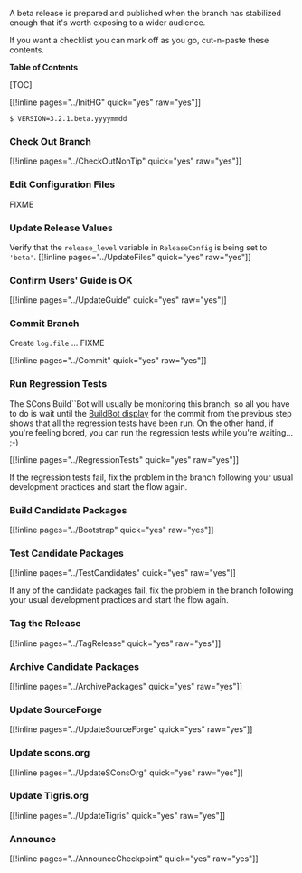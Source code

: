 A beta release is prepared and published when the branch has stabilized enough that it's worth exposing to a wider audience. 

If you want a checklist you can mark off as you go, cut-n-paste these contents. 

**Table of Contents**

[TOC]

[[!inline pages="../InitHG" quick="yes" raw="yes"]]

```
$ VERSION=3.2.1.beta.yyyymmdd
```

### Check Out Branch

[[!inline pages="../CheckOutNonTip" quick="yes" raw="yes"]] 


### Edit Configuration Files

FIXME 


### Update Release Values

Verify that the `release_level` variable in `ReleaseConfig` is being set to `'beta'`. [[!inline pages="../UpdateFiles" quick="yes" raw="yes"]] 


### Confirm Users' Guide is OK

[[!inline pages="../UpdateGuide" quick="yes" raw="yes"]] 


### Commit Branch

Create `log.file` ... FIXME 

[[!inline pages="../Commit" quick="yes" raw="yes"]] 


### Run Regression Tests

The SCons Build``Bot will usually be monitoring this branch, so all you have to do is wait until the [BuildBot display](http://buildbot.scons.org/console) for the commit from the previous step shows that all the regression tests have been run.  On the other hand, if you're feeling bored, you can run the regression tests while you're waiting... ;-) 

[[!inline pages="../RegressionTests" quick="yes" raw="yes"]] 

If the regression tests fail, fix the problem in the branch following your usual development practices and start the flow again. 


### Build Candidate Packages

[[!inline pages="../Bootstrap" quick="yes" raw="yes"]] 


### Test Candidate Packages

[[!inline pages="../TestCandidates" quick="yes" raw="yes"]] 

If any of the candidate packages fail, fix the problem in the branch following your usual development practices and start the flow again. 


### Tag the Release

[[!inline pages="../TagRelease" quick="yes" raw="yes"]] 


### Archive Candidate Packages

[[!inline pages="../ArchivePackages" quick="yes" raw="yes"]] 


### Update SourceForge

[[!inline pages="../UpdateSourceForge" quick="yes" raw="yes"]] 


### Update scons.org

[[!inline pages="../UpdateSConsOrg" quick="yes" raw="yes"]] 


### Update Tigris.org

[[!inline pages="../UpdateTigris" quick="yes" raw="yes"]] 


### Announce

[[!inline pages="../AnnounceCheckpoint" quick="yes" raw="yes"]] 
